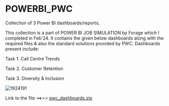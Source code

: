 # POWERBI_PWC
Collection of 3 Power BI dashboards/reports.

This collection is a part of POWER BI JOB SIMULATION by Forage which I completed in Feb'24. It contains the given below dashboards along with the required files & also the standard solutions provided by PWC. Dashboards present include:

Task 1. Call Centre Trends

Task 2. Customer Retention

Task 3. Diversity & Inclusion

![1924191](https://github.com/govindarbat/POWERBI_PWC/assets/132916762/0e9782de-36ae-45ce-8ea9-54537e0074f0)

Link to the file ==>>> [pwc_dashboards.zip](https://github.com/govindarbat/POWERBI_PWC/files/14322471/pwc_dashboards.zip)

